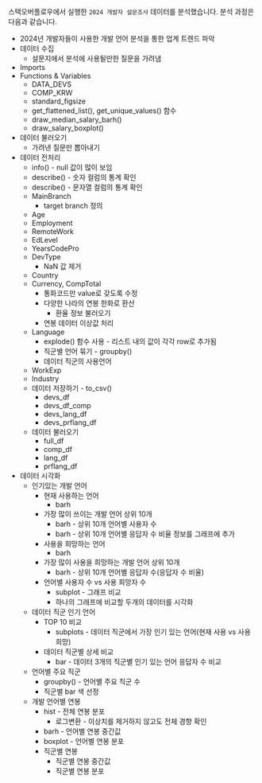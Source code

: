 스택오버플로우에서 실행한 `2024 개발자 설문조사` 데이터를 분석했습니다. 
분석 과정은 다음과 같습니다. 

- 2024년 개발자들이 사용한 개발 언어 분석을 통한 업계 트렌드 파악
- 데이터 수집
  - 설문지에서 분석에 사용될만한 질문을 가려냄
- Imports
- Functions & Variables
  - DATA_DEVS
  - COMP_KRW
  - standard_figsize
  - get_flattened_list(), get_unique_values() 함수
  - draw_median_salary_barh()
  - draw_salary_boxplot()
- 데이터 불러오기
  - 가려낸 질문만 뽑아내기
- 데이터 전처리
  - info() - null 값이 많이 보임
  - describe() - 숫자 컬럼의 통계 확인
  - describe() - 문자열 컬럼의 통계 확인
  - MainBranch
    - target branch 정의
  - Age
  - Employment
  - RemoteWork
  - EdLevel
  - YearsCodePro
  - DevType
    - NaN 값 제거
  - Country
  - Currency, CompTotal
    - 통화코드만 value로 갖도록 수정
    - 다양한 나라의 연봉 한화로 환산
      - 환율 정보 불러오기
    - 연봉 데이터 이상값 처리
  - Language
    - explode() 함수 사용 - 리스트 내의 값이 각각 row로 추가됨
    - 직군별 언어 묶기 - groupby()
    - 데이터 직군의 사용언어
  - WorkExp
  - Industry
  - 데이터 저장하기 - to_csv()
    - devs_df
    - devs_df_comp
    - devs_lang_df
    - devs_prflang_df
  - 데이터 불러오기
    - full_df
    - comp_df
    - lang_df
    - prflang_df
- 데이터 시각화
  - 인기있는 개발 언어
    - 현재 사용하는 언어
      - barh
    - 가장 많이 쓰이는 개발 언어 상위 10개
      - barh - 상위 10개 언어별 사용자 수
      - barh - 상위 10개 언어별 응답자 수 비율 정보를 그래프에 추가
    - 사용을 희망하는 언어
      - barh
    - 가장 많이 사용을 희망하는 개발 언어 상위 10개
      - barh - 상위 10개 언어별 응답자 수(응답자 수 비율)
    - 언어별 사용자 수 vs 사용 희망자 수
      - subplot - 그래프 비교  
      - 하나의 그래프에 비교할 두개의 데이터를 시각화
  - 데이터 직군 인기 언어
    - TOP 10 비교
      - subplots - 데이터 직군에서 가장 인기 있는 언어(현재 사용 vs 사용 희망)
    - 데이터 직군별 상세 비교
      - bar - 데이터 3개의 직군별 인기 있는 언어 응답자 수 비교
  - 언어별 주요 직군
    - groupby() - 언어별 주요 직군 수
    - 직군별 bar 색 선정
  - 개발 언어별 연봉
    - hist - 전체 연봉 분포
      - 로그변환 - 이상치를 제거하지 않고도 전체 경향 확인
    - barh - 언어별 연봉 중간값
    - boxplot - 언어별 연봉 분포
    - 직군별 연봉
      - 직군별 연봉 중간값
      - 직군별 연봉 분포
